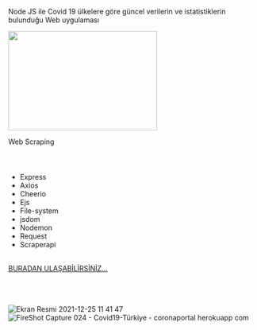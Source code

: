 Node JS ile Covid 19 ülkelere göre güncel verilerin ve istatistiklerin bulunduğu Web uygulaması

<img src="https://upload.wikimedia.org/wikipedia/commons/thumb/d/d9/Node.js_logo.svg/800px-Node.js_logo.svg.png" alt="" style="width:300px; height:200px; margin:0 auto;">

Web Scraping

<br>
<h5></h5>
<ul>
  <li>Express</li>
  <li>Axios</li>
  <li>Cheerio</li>
  <li>Ejs</li>
  <li>File-system</li>
  <li>jsdom</li>
  <li>Nodemon</li>
  <li>Request</li>
  <li>Scraperapi</li>
</ul>
     
     
     
     
     
     
     
   
     
<br>
<a href="https://coronaportal.herokuapp.com/">BURADAN ULAŞABİLİRSİNİZ...</a>


<br><br><br>
![Ekran Resmi 2021-12-25 11 41 47](https://user-images.githubusercontent.com/47924611/147381223-3ab8721a-43d3-43bb-a875-8afcc1b780c2.png)
![FireShot Capture 024 - Covid19-Türkiye - coronaportal herokuapp com](https://user-images.githubusercontent.com/47924611/147381225-242d6dad-18fb-4741-b6c1-fa6b2f6e5346.png)
